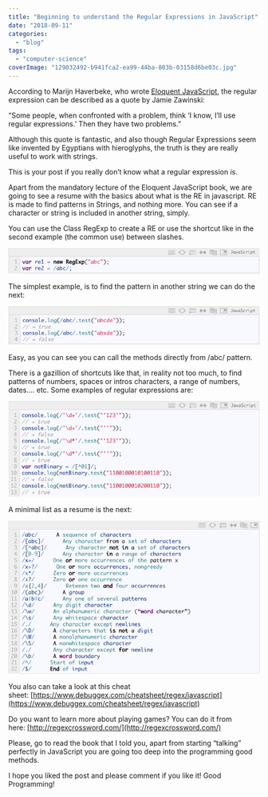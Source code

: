 ```yaml
---
title: "Beginning to understand the Regular Expressions in JavaScript"
date: "2018-09-11"
categories:
  - "blog"
tags:
  - "computer-science"
coverImage: "129032492-b941fca2-ea99-44ba-803b-03158d6be03c.jpg"
---
```


According to Marijn Haverbeke, who wrote [Eloquent JavaScript](http://eloquentjavascript.net/), the regular expression can be described as a quote by Jamie Zawinski:

“Some people, when confronted with a problem, think ‘I know, I’ll use regular expressions.’ Then they have two problems.”

Although this quote is fantastic, and also though Regular Expressions seem like invented by Egyptians with hieroglyphs, the truth is they are really useful to work with strings.

This is your post if you really don’t know what a regular expression is.

Apart from the mandatory lecture of the Eloquent JavaScript book, we are going to see a resume with the basics about what is the RE in javascript. RE is made to find patterns in Strings, and nothing more. You can see if a character or string is included in another string, simply.

You can use the Class RegExp to create a RE or use the shortcut like in the second example (the common use) between slashes.

![](./images/1*P76OCm3D6-bp2YyYkuHXEQ.png)

The simplest example, is to find the pattern in another string we can do the next:

![](./images/1*Wk5X7Fdi-b3bnRy9B5NU4Q.png)

Easy, as you can see you can call the methods directly from /abc/ pattern.

There is a gazillion of shortcuts like that, in reality not too much, to find patterns of numbers, spaces or intros characters, a range of numbers, dates…. etc. Some examples of regular expressions are:

![](./images/1*d7hBgGzqhyGdwLUbfHByFA.png)

A minimal list as a resume is the next:

![](./images/1*3ONdjAK9fgJm-gR-MT8JRg.png)

You also can take a look at this cheat sheet: [https://www.debuggex.com/cheatsheet/regex/javascript](https://www.debuggex.com/cheatsheet/regex/javascript)

Do you want to learn more about playing games? You can do it from here: [http://regexcrossword.com/](http://regexcrossword.com/)

Please, go to read the book that I told you, apart from starting “talking” perfectly in JavaScript you are going too deep into the programming good methods.

I hope you liked the post and please comment if you like it! Good Programming!
